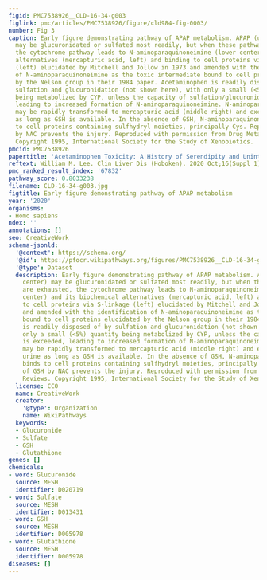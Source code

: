 ```yaml
---
figid: PMC7538926__CLD-16-34-g003
figlink: pmc/articles/PMC7538926/figure/cld984-fig-0003/
number: Fig 3
caption: Early figure demonstrating pathway of APAP metabolism. APAP (upper center)
  may be glucuronidated or sulfated most readily, but when these pathways are exhausted,
  the cytochrome pathway leads to N‐aminoparaquinoneimine (lower center) and its biochemical
  alternatives (mercapturic acid, left) and binding to cell proteins via S‐linkage
  (left) elucidated by Mitchell and Jollow in 1973 and amended with the identification
  of N‐aminoparaquinoneimine as the toxic intermediate bound to cell proteins elucidated
  by the Nelson group in their 1984 paper. Acetaminophen is readily disposed of by
  sulfation and glucuronidation (not shown here), with only a small (<5%) quantity
  being metabolized by CYP, unless the capacity of sulfation/glucuronidation is exceeded,
  leading to increased formation of N‐aminoparaquinoneimine. N‐aminoparaquinoneimine
  may be rapidly transformed to mercapturic acid (middle right) and excreted in urine
  as long as GSH is available. In the absence of GSH, N‐aminoparaquinoneimine binds
  to cell proteins containing sulfhydryl moieties, principally Cys. Repletion of GSH
  by NAC prevents the injury. Reproduced with permission from Drug Metabolism Reviews.
  Copyright 1995, International Society for the Study of Xenobiotics.
pmcid: PMC7538926
papertitle: 'Acetaminophen Toxicity: A History of Serendipity and Unintended Consequences.'
reftext: William M. Lee. Clin Liver Dis (Hoboken). 2020 Oct;16(Suppl 1):34-44.
pmc_ranked_result_index: '67832'
pathway_score: 0.8033238
filename: CLD-16-34-g003.jpg
figtitle: Early figure demonstrating pathway of APAP metabolism
year: '2020'
organisms:
- Homo sapiens
ndex: ''
annotations: []
seo: CreativeWork
schema-jsonld:
  '@context': https://schema.org/
  '@id': https://pfocr.wikipathways.org/figures/PMC7538926__CLD-16-34-g003.html
  '@type': Dataset
  description: Early figure demonstrating pathway of APAP metabolism. APAP (upper
    center) may be glucuronidated or sulfated most readily, but when these pathways
    are exhausted, the cytochrome pathway leads to N‐aminoparaquinoneimine (lower
    center) and its biochemical alternatives (mercapturic acid, left) and binding
    to cell proteins via S‐linkage (left) elucidated by Mitchell and Jollow in 1973
    and amended with the identification of N‐aminoparaquinoneimine as the toxic intermediate
    bound to cell proteins elucidated by the Nelson group in their 1984 paper. Acetaminophen
    is readily disposed of by sulfation and glucuronidation (not shown here), with
    only a small (<5%) quantity being metabolized by CYP, unless the capacity of sulfation/glucuronidation
    is exceeded, leading to increased formation of N‐aminoparaquinoneimine. N‐aminoparaquinoneimine
    may be rapidly transformed to mercapturic acid (middle right) and excreted in
    urine as long as GSH is available. In the absence of GSH, N‐aminoparaquinoneimine
    binds to cell proteins containing sulfhydryl moieties, principally Cys. Repletion
    of GSH by NAC prevents the injury. Reproduced with permission from Drug Metabolism
    Reviews. Copyright 1995, International Society for the Study of Xenobiotics.
  license: CC0
  name: CreativeWork
  creator:
    '@type': Organization
    name: WikiPathways
  keywords:
  - Glucuronide
  - Sulfate
  - GSH
  - Glutathione
genes: []
chemicals:
- word: Glucuronide
  source: MESH
  identifier: D020719
- word: Sulfate
  source: MESH
  identifier: D013431
- word: GSH
  source: MESH
  identifier: D005978
- word: Glutathione
  source: MESH
  identifier: D005978
diseases: []
---
```

